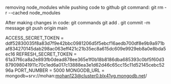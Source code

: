 removing node_modules while pushing code to github
git command: git rm -r --cached node_modules

After making changes in code:
git commands
git add .
git commit -m message
git push origin main


ACCESS_SECRET_TOKEN = ddf52830035f8a83d7f9e42bbc0981206d5f5ebcf16aedb700df8e9b9a971baf834270145dab298ac063eff421c21b35ec8a615dc609e9929eb8a0e8bda5ec16
REFRESH_SECRET_TOKEN = 61a37f6ca8a2e893fb0dead878ee365e1f0b18b8186dba685393c0bf5f60d3879098041911c70c1ed6a017c13888ea3e1d62d46c65cc15c11d52145cebc5296a
PORT_NUMBER = 5000
MONGODB_URL = mongodb+srv://mohan:mohan123@cluster0.blx41yg.mongodb.net/